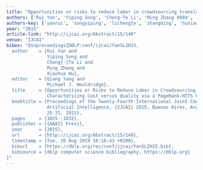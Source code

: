 ```yaml
---
title: "Opportunities or risks to reduce labor in crowdsourcing translation? Characterizing cost versus quality via a pagerank-HITS hybrid model"
authors: ['Rui Yan', 'Yiping Song', 'Cheng-Te Li', 'Ming Zhang 0004', 'Xiaohua Hu']
authors-key: ['yanrui', 'songyiping', 'lichengte', 'zhangming', 'huxiaohua']
year: "2015"
article-link: "http://ijcai.org/Abstract/15/149"
venue: "IJCAI"
bibex: "@inproceedings{DBLP:conf/ijcai/YanSLZH15,
  author    = {Rui Yan and
               Yiping Song and
               Cheng{-}Te Li and
               Ming Zhang and
               Xiaohua Hu},
  editor    = {Qiang Yang and
               Michael J. Wooldridge},
  title     = {Opportunities or Risks to Reduce Labor in Crowdsourcing Translation?
               Characterizing Cost versus Quality via a PageRank-HITS Hybrid Model},
  booktitle = {Proceedings of the Twenty-Fourth International Joint Conference on
               Artificial Intelligence, {IJCAI} 2015, Buenos Aires, Argentina, July
               25-31, 2015},
  pages     = {1025--1032},
  publisher = {{AAAI} Press},
  year      = {2015},
  url       = {http://ijcai.org/Abstract/15/149},
  timestamp = {Tue, 20 Aug 2019 16:16:43 +0200},
  biburl    = {https://dblp.org/rec/conf/ijcai/YanSLZH15.bib},
  bibsource = {dblp computer science bibliography, https://dblp.org}
}"
---
```

